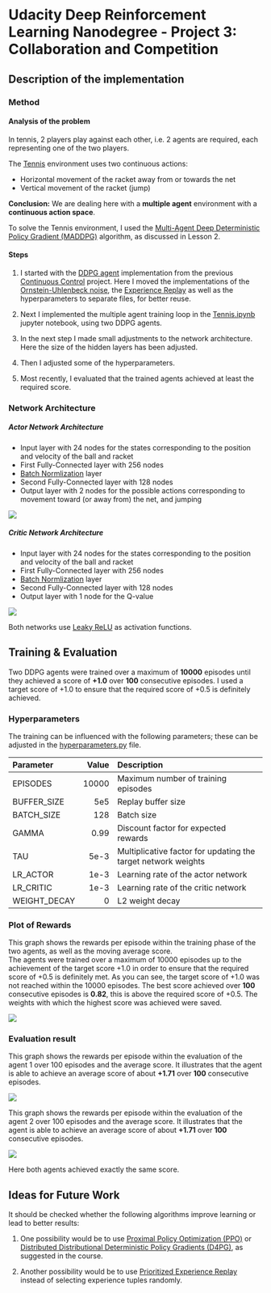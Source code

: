 # Udacity Deep Reinforcement Learning Nanodegree - Project 3: Collaboration and Competition

## Description of the implementation

### Method

#### Analysis of the problem

In tennis, 2 players play against each other, i.e. 2 agents are required, each representing one of the two players. 

The [Tennis](https://github.com/Unity-Technologies/ml-agents/blob/master/docs/Learning-Environment-Examples.md#tennis) environment uses two continuous actions:
- Horizontal movement of the racket away from or towards the net
- Vertical movement of the racket (jump)

**Conclusion:** We are dealing here with a **multiple agent** environment with a **continuous action space**.

To solve the Tennis environment, I used the [Multi-Agent Deep Deterministic Policy Gradient (MADDPG)](https://papers.nips.cc/paper/2017/file/68a9750337a418a86fe06c1991a1d64c-Paper.pdf) algorithm, as discussed in Lesson 2. 

#### Steps

1. I started with the [DDPG agent](https://arxiv.org/pdf/1509.02971.pdf) implementation from the previous [Continuous Control](https://github.com/aboerzel/udacity-deep-reinforcement-learning-p2-continuous-control) project. 
   Here I moved the implementations of the [Ornstein-Uhlenbeck noise](https://arxiv.org/pdf/1702.00032.pdf), the [Experience Replay](https://paperswithcode.com/method/experience-replay) as well as the hyperparameters to separate files, for better reuse.


2. Next I implemented the multiple agent training loop in the [Tennis.ipynb](Tennis.ipynb) jupyter notebook, using two DDPG agents.


3. In the next step I made small adjustments to the network architecture. Here the size of the hidden layers has been adjusted.
   

4. Then I adjusted some of the hyperparameters. 


5. Most recently, I evaluated that the trained agents achieved at least the required score. 


### Network Architecture

##### Actor Network Architecture

- Input layer with 24 nodes for the states corresponding to the position and velocity of the ball and racket
- First Fully-Connected layer with 256 nodes
- [Batch Normlization](https://arxiv.org/pdf/1502.03167.pdf) layer
- Second Fully-Connected layer with 128 nodes
- Output layer with 2 nodes for the possible actions corresponding to movement toward (or away from) the net, and jumping

![](./resources/DDPG-Agent-Actor.png) 

##### Critic Network Architecture

- Input layer with 24 nodes for the states corresponding to the position and velocity of the ball and racket
- First Fully-Connected layer with 256 nodes
- [Batch Normlization](https://arxiv.org/pdf/1502.03167.pdf) layer
- Second Fully-Connected layer with 128 nodes
- Output layer with 1 node for the Q-value

![](resources/DDPG-Agent-Critic.png)  

Both networks use [Leaky ReLU](https://medium.com/@danqing/a-practical-guide-to-relu-b83ca804f1f7) as activation functions. 

## Training & Evaluation

Two DDPG agents were trained over a maximum of **10000** episodes until they achieved a score of **+1.0** over **100** consecutive episodes. 
I used a target score of +1.0 to ensure that the required score of +0.5 is definitely achieved. 

### Hyperparameters
The training can be influenced with the following parameters; 
these can be adjusted in the [hyperparameters.py](hyperparameters.py) file. 

|Parameter     |Value |Description|
|:-------------|-----:|:----------|
|EPISODES      | 10000|Maximum number of training episodes|
|BUFFER_SIZE   |   5e5|Replay buffer size|
|BATCH_SIZE    |   128|Batch size|
|GAMMA         |  0.99|Discount factor for expected rewards|
|TAU           |  5e-3|Multiplicative factor for updating the target network weights|
|LR_ACTOR      |  1e-3|Learning rate of the actor network|
|LR_CRITIC     |  1e-3|Learning rate of the critic network|
|WEIGHT_DECAY  |     0|L2 weight decay|

### Plot of Rewards
This graph shows the rewards per episode within the training phase of the two agents, as well as the moving average score.  
The agents were trained over a maximum of 10000 episodes up to the achievement of the target score +1.0 in order to ensure that the required score of +0.5 is definitely met. 
As you can see, the target score of +1.0 was not reached within the 10000 episodes. The best score achieved over **100** consecutive episodes is **0.82**, this is above the required score of +0.5. 
The weights with which the highest score was achieved were saved. 

![](./resources/Training-Result.png)

### Evaluation result 
This graph shows the rewards per episode within the evaluation of the agent 1 over 100 episodes and the average score.
It illustrates that the agent is able to achieve an average score of about **+1.71** over **100** consecutive episodes.

![](./resources/Evaluation-Result-Agent1.png)

This graph shows the rewards per episode within the evaluation of the agent 2 over 100 episodes and the average score.
It illustrates that the agent is able to achieve an average score of about **+1.71** over **100** consecutive episodes.

![](./resources/Evaluation-Result-Agent2.png)

Here both agents achieved exactly the same score. 

## Ideas for Future Work

It should be checked whether the following algorithms improve learning or lead to better results: 

1. One possibility would be to use [Proximal Policy Optimization (PPO)](https://openai.com/blog/openai-baselines-ppo/) or [Distributed Distributional Deterministic Policy Gradients (D4PG)](https://openreview.net/pdf?id=SyZipzbCb), as suggested in the course.   


2. Another possibility would be to use [Prioritized Experience Replay](https://arxiv.org/pdf/1511.05952.pdf) instead of selecting experience tuples randomly.
